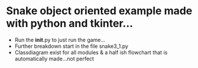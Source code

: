 # Snake object oriented example made with python and tkinter...
- Run the __init__.py to just run the game...
- Further breakdown start in the file snake3_1.py
- Classdiagram exist for all modules & a half ish flowchart that is automatically made...not perfect
